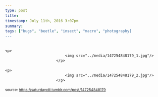 ```yaml
---
type: post
title: 
timestamp: July 11th, 2016 3:07pm
summary: 
tags: ["bugs", "beetle", "insect", "macro", "photography]
---
```


                
                
                
                                                                                       <p>
                               <img src="../media/147254848179_1.jpg"/>
                           </p>
                                                                                                                           <p>
                               <img src="../media/147254848179_2.jpg"/>
                           </p>
                                                                                                            
                
                
                
                
                                
<small>source: https://saturdayxiii.tumblr.com/post/147254848179</small>